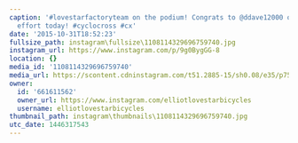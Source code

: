 ```yaml
---
caption: '#lovestarfactoryteam on the podium! Congrats to @ddave12000 on his huge
  effort today! #cyclocross #cx'
date: '2015-10-31T18:52:23'
fullsize_path: instagram\fullsize\1108114329696759740.jpg
instagram_url: https://www.instagram.com/p/9g0BygGG-8
location: {}
media_id: '1108114329696759740'
media_url: https://scontent.cdninstagram.com/t51.2885-15/sh0.08/e35/p750x750/12080523_901761459917809_715672598_n.jpg?ig_cache_key=MTEwODExNDMyOTY5Njc1OTc0MA%3D%3D.2
owner:
  id: '661611562'
  owner_url: https://www.instagram.com/elliotlovestarbicycles
  username: elliotlovestarbicycles
thumbnail_path: instagram\thumbnails\1108114329696759740.jpg
utc_date: 1446317543
---
```

